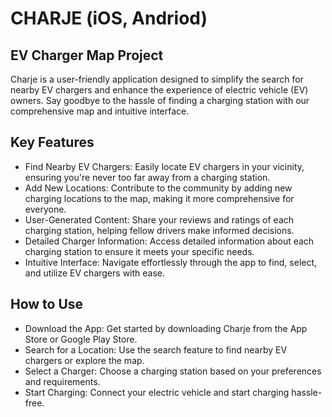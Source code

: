 # CHARJE (iOS, Andriod)

## EV Charger Map Project

Charje is a user-friendly application designed to simplify the search for nearby EV chargers and enhance the experience of electric vehicle (EV) owners. Say goodbye to the hassle of finding a charging station with our comprehensive map and intuitive interface.

## Key Features
- Find Nearby EV Chargers: Easily locate EV chargers in your vicinity, ensuring you're never too far away from a charging station.
- Add New Locations: Contribute to the community by adding new charging locations to the map, making it more comprehensive for everyone.
- User-Generated Content: Share your reviews and ratings of each charging station, helping fellow drivers make informed decisions.
- Detailed Charger Information: Access detailed information about each charging station to ensure it meets your specific needs.
- Intuitive Interface: Navigate effortlessly through the app to find, select, and utilize EV chargers with ease.

## How to Use
- Download the App: Get started by downloading Charje from the App Store or Google Play Store.
- Search for a Location: Use the search feature to find nearby EV chargers or explore the map.
- Select a Charger: Choose a charging station based on your preferences and requirements.
- Start Charging: Connect your electric vehicle and start charging hassle-free.

